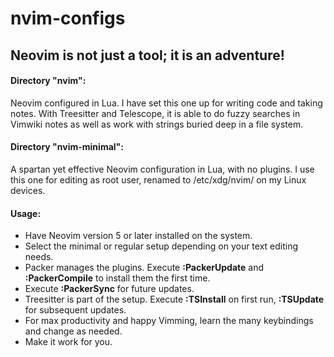 # nvim-configs

## Neovim is not just a tool; it is an adventure!

#### Directory "nvim":
Neovim configured in Lua.  I have set this one up for writing code and taking notes.  With Treesitter and Telescope, it is able to do fuzzy searches in Vimwiki notes as well as work with strings buried deep in a file system.

#### Directory "nvim-minimal":
A spartan yet effective Neovim configuration in Lua, with no plugins.  I use this one for editing as root user, renamed to /etc/xdg/nvim/ on my Linux devices.

#### Usage:
 - Have Neovim version 5 or later installed on the system.
 - Select the minimal or regular setup depending on your text editing needs.
 - Packer manages the plugins. Execute **:PackerUpdate** and **:PackerCompile** to install them the first time.
 - Execute **:PackerSync** for future updates.
 - Treesitter is part of the setup. Execute **:TSInstall** on first run, **:TSUpdate** for subsequent updates.
 - For max productivity and happy Vimming, learn the many keybindings and change as needed.
 - Make it work for you.
